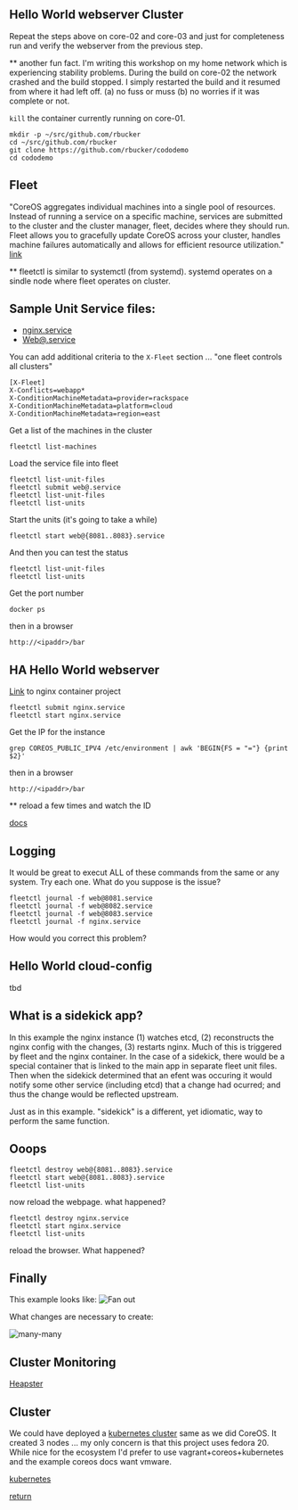 



Hello World webserver Cluster
--------------

Repeat the steps above on core-02 and core-03 and just for completeness run and verify the webserver from the previous step.

** another fun fact. I'm writing this workshop on my home network which is experiencing stability problems. During the build on core-02 the network crashed and the build stopped. I simply restarted the build and it resumed from where it had left off. (a) no fuss or muss (b) no worries if it was complete or not.

```kill``` the container currently running on core-01.

```
mkdir -p ~/src/github.com/rbucker
cd ~/src/github.com/rbucker
git clone https://github.com/rbucker/cododemo
cd cododemo
```

Fleet
-----
"CoreOS aggregates individual machines into a single pool of resources. Instead of running a service on a specific machine, services are submitted to the cluster and the cluster manager, fleet, decides where they should run. Fleet allows you to gracefully update CoreOS across your cluster, handles machine failures automatically and allows for efficient resource utilization." [link](https://coreos.com/docs/)

** fleetctl is similar to systemctl (from systemd). systemd operates on a sindle node where fleet operates on cluster.

Sample Unit Service files:
--------------------------

- [nginx.service](https://github.com/rbucker/cododemo/blob/master/nginx.service)
- [Web@.service](https://github.com/rbucker/cododemo/blob/master/web%40.service)

You can add additional criteria to the ```X-Fleet``` section ... "one fleet controls all clusters"
```
[X-Fleet]
X-Conflicts=webapp*
X-ConditionMachineMetadata=provider=rackspace
X-ConditionMachineMetadata=platform=cloud
X-ConditionMachineMetadata=region=east
```





Get a list of the machines in the cluster
```
fleetctl list-machines
```

Load the service file into fleet
```
fleetctl list-unit-files
fleetctl submit web@.service
fleetctl list-unit-files
fleetctl list-units
```

Start the units (it's going to take a while)
```
fleetctl start web@{8081..8083}.service
```
And then you can test the status
```
fleetctl list-unit-files
fleetctl list-units
```

Get the port number
```
docker ps
```

then in a browser
```
http://<ipaddr>/bar
```



HA Hello World webserver
--------------

[Link](https://github.com/marceldegraaf/blog-coreos-1/tree/master/nginx) to nginx container project

```
fleetctl submit nginx.service
fleetctl start nginx.service
```

Get the IP for the instance
```
grep COREOS_PUBLIC_IPV4 /etc/environment | awk 'BEGIN{FS = "="} {print $2}'
```

then in a browser
```
http://<ipaddr>/bar
```

** reload a few times and watch the ID

[docs](https://coreos.com/docs/launching-containers/launching/launching-containers-fleet/)


Logging
-------

It would be great to execut ALL of these commands from the same or any system. Try each one. What do you suppose is the issue?

```
fleetctl journal -f web@8081.service
fleetctl journal -f web@8082.service
fleetctl journal -f web@8083.service
fleetctl journal -f nginx.service
```

How would you correct this problem?




Hello World cloud-config
------------------------

tbd

What is a sidekick app?
-----------------------

In this example the nginx instance (1) watches etcd, (2) reconstructs the nginx config with the changes, (3) restarts nginx. Much of this is triggered by fleet and the nginx container. In the case of a sidekick, there would be a special container that is linked to the main app in separate fleet unit files. Then when the sidekick determined that an efent was occuring it would notify some other service (including etcd) that a change had ocurred; and thus the change would be reflected upstream.

Just as in this example. "sidekick" is a different, yet idiomatic, way to perform the same function.

Ooops
-----

```
fleetctl destroy web@{8081..8083}.service
fleetctl start web@{8081..8083}.service
fleetctl list-units
```

now reload the webpage. what happened?

```
fleetctl destroy nginx.service
fleetctl start nginx.service
fleetctl list-units
```

reload the browser. What happened?

Finally
-------

This example looks like:
![Fan out](fanout.jpg)


What changes are necessary to create:

![many-many](manymany.jpg "Optional title")

Cluster Monitoring
-----------------

[Heapster](https://github.com/GoogleCloudPlatform/heapster)

Cluster 
-------

We could have deployed a [kubernetes cluster](https://github.com/GoogleCloudPlatform/kubernetes/blob/master/docs/getting-started-guides/vagrant.md) same as we did CoreOS. It created 3 nodes ... my only concern is that this project uses fedora 20. While nice for the ecosystem I'd prefer to use vagrant+coreos+kubernetes and the example coreos docs want vmware. 

[kubernetes](https://github.com/GoogleCloudPlatform/kubernetes)


[return](https://github.com/rbucker/cododemo/blob/master/README.md)
